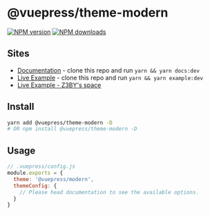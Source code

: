 # @vuepress/theme-modern

[![NPM version](https://badgen.net/npm/v/@vuepress/theme-modern)](https://npmjs.com/package/@vuepress/theme-modern) [![NPM downloads](https://badgen.net/npm/dm/@vuepress/theme-modern)](https://npmjs.com/package/@vuepress/theme-modern)

## Sites

- [Documentation](https://vuepress-theme-modern.z3by.com) - clone this repo and run `yarn && yarn docs:dev`
- [Live Example](https://example.vuepress-theme-modern.z3by.com/) - clone this repo and run `yarn && yarn example:dev`
- [Live Example - Z3BY's space](https://z3by.com/)


## Install

```bash
yarn add @vuepress/theme-modern -D
# OR npm install @vuepress/theme-modern -D
```


## Usage

```js
// .vuepress/config.js
module.exports = {
  theme: '@vuepress/modern',
  themeConfig: {
    // Please head documentation to see the available options.
  }
}
```
